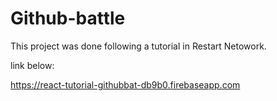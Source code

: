 # Github-battle

This project was done following a tutorial in Restart Netowork.

link below:

https://react-tutorial-githubbat-db9b0.firebaseapp.com
